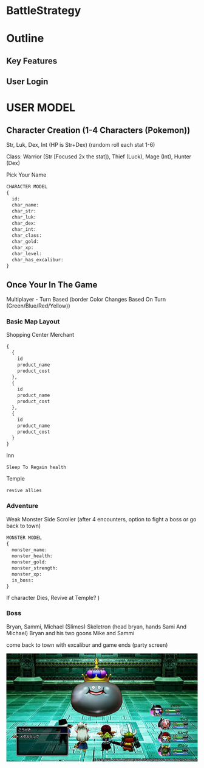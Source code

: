 # BattleStrategy


# Outline

## Key Features

## User Login

# USER MODEL

## Character Creation (1-4 Characters (Pokemon))

Str, Luk, Dex, Int (HP is Str+Dex)
(random roll each stat 1-6)

Class: Warrior (Str [Focused 2x the stat]), Thief (Luck), Mage (Int), Hunter (Dex)

Pick Your Name
```
CHARACTER MODEL
{
  id:
  char_name:
  char_str:
  char_luk:
  char_dex:
  char_int:
  char_class:
  char_gold:
  char_xp:
  char_level:
  char_has_excalibur:
}
```
## Once Your In The Game

Multiplayer - Turn Based (border Color Changes Based On Turn (Green/Blue/Red/Yellow))

### Basic Map Layout 

Shopping Center
  Merchant
  ```
  {
    {
      id
      product_name
      product_cost
    },
    {
      id
      product_name
      product_cost
    },
    {
      id
      product_name
      product_cost
    }
  }
  ```
  Inn
  ```
  Sleep To Regain health
  ```
  
  Temple
  ```
  revive allies
  ```

### Adventure
  Weak Monster Side Scroller (after 4 encounters, option to fight a boss or go back to town)
  ```
  MONSTER MODEL
  {
    monster_name:
    monster_health:
    monster_gold:
    monster_strength:
    monster_xp:
    is_boss:
  }
  ```
  If character Dies, Revive at Temple?
  )

### Boss

Bryan, Sammi, Michael (Slimes) Skeletron (head bryan, hands Sami And Michael) Bryan and his two goons Mike and Sammi


come back to town with excalibur and game ends (party screen)







![Idea](./assets/markdown/Dragon-Quest-X-Offline-Release-Date-Set-710x400.jpg)